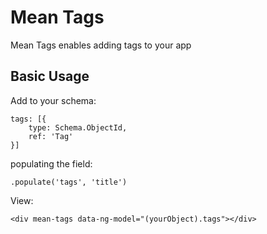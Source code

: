 # Mean Tags

Mean Tags enables adding tags to your app


## Basic Usage

Add to your schema:

	tags: [{
        type: Schema.ObjectId,
        ref: 'Tag'
    }]

populating the field:

	.populate('tags', 'title')

View:

	<div mean-tags data-ng-model="(yourObject).tags"></div>
